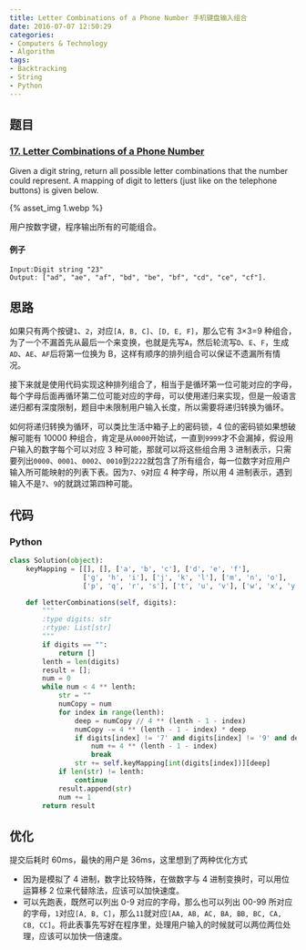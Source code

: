 ```yaml
---
title: Letter Combinations of a Phone Number 手机键盘输入组合
date: 2016-07-07 12:50:29
categories: 
- Computers & Technology
- Algorithm
tags: 
- Backtracking
- String
- Python
---
```

## 题目

### [17. Letter Combinations of a Phone Number](https://leetcode.com/problems/letter-combinations-of-a-phone-number/)
Given a digit string, return all possible letter combinations that the number could represent.
A mapping of digit to letters (just like on the telephone buttons) is given below.

{% asset_img 1.webp %}

用户按数字键，程序输出所有的可能组合。

<!--more-->

#### 例子
```Plaintext
Input:Digit string "23"
Output: ["ad", "ae", "af", "bd", "be", "bf", "cd", "ce", "cf"].
```

## 思路
如果只有两个按键`1`、`2`，对应`[A, B, C]`、`[D, E, F]`，那么它有 3×3=9
种组合，为了一个不漏首先从最后一个来变换，也就是先写`A`，然后轮流写`D`、`E`、`F`，生成`AD`、`AE`、`AF`后将第一位换为 
B，这样有顺序的排列组合可以保证不遗漏所有情况。

接下来就是使用代码实现这种排列组合了，相当于是循环第一位可能对应的字母，每个字母后面再循环第二位可能对应的字母，可以使用递归来实现，但是一般语言递归都有深度限制，题目中未限制用户输入长度，所以需要将递归转换为循环。

如何将递归转换为循环，可以类比生活中箱子上的密码锁，4 位的密码锁如果想破解可能有 10000 
种组合，肯定是从`0000`开始试，一直到`9999`才不会漏掉，假设用户输入的数字每个可以对应 3 种可能，那就可以将这些组合用 3 
进制表示，只需要列出`0000`、`0001`、`0002`、`0010`到`2222`就包含了所有组合，每一位数字对应用户输入所可能映射的列表下表。因为`7`、`9`对应 4 
种字母，所以用 4 进制表示，遇到输入不是`7`、`9`的就跳过第四种可能。

## 代码

### Python
```Python
class Solution(object):
    keyMapping = [[], [], ['a', 'b', 'c'], ['d', 'e', 'f'],
                  ['g', 'h', 'i'], ['j', 'k', 'l'], ['m', 'n', 'o'],
                  ['p', 'q', 'r', 's'], ['t', 'u', 'v'], ['w', 'x', 'y', 'z']]

    def letterCombinations(self, digits):
        """
        :type digits: str
        :rtype: List[str]
        """
        if digits == "":
            return []
        lenth = len(digits)
        result = [];
        num = 0
        while num < 4 ** lenth:
            str = ""
            numCopy = num
            for index in range(lenth):
                deep = numCopy // 4 ** (lenth - 1 - index)
                numCopy -= 4 ** (lenth - 1 - index) * deep
                if digits[index] != '7' and digits[index] != '9' and deep == 3:
                    num += 4 ** (lenth - 1 - index)
                    break
                str += self.keyMapping[int(digits[index])][deep]
            if len(str) != lenth:
                continue
            result.append(str)
            num += 1
        return result
```

## 优化
提交后耗时 60ms，最快的用户是 36ms，这里想到了两种优化方式
- 因为是模拟了 4 进制，数字比较特殊，在做数字与 4 进制变换时，可以用位运算移 2 位来代替除法，应该可以加快速度。
- 可以先跑表，既然可以列出 0-9 对应的字母，那么也可以列出 00-99 所对应的字母，`1`对应`[A, B, C]`，那么`11`就对应`[AA, AB, AC, BA, BB, BC, CA, CB, CC]`。将此表事先写好在程序里，处理用户输入的时候就可以两位两位处理，应该可以加快一倍速度。
